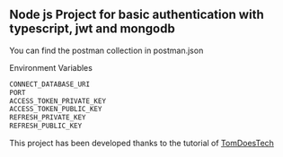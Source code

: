 ## Node js Project for basic authentication with typescript, jwt and mongodb
You can find the postman collection in postman.json

Environment Variables

```javascript
CONNECT_DATABASE_URI
PORT
ACCESS_TOKEN_PRIVATE_KEY
ACCESS_TOKEN_PUBLIC_KEY
REFRESH_PRIVATE_KEY
REFRESH_PUBLIC_KEY
```
This project has been developed thanks to the tutorial of [TomDoesTech](https://github.com/TomDoesTech/REST-API-Tutorial-Updated)